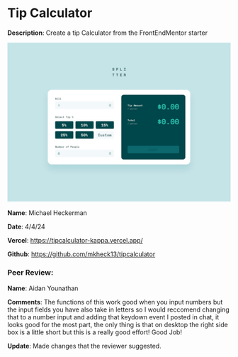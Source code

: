 # Tip Calculator

**Description**: Create a tip Calculator from the FrontEndMentor starter

![Design preview for the Tip calculator app coding challenge](./src/app/design/desktop-design-empty.jpg)

**Name**: Michael Heckerman

**Date**: 4/4/24

**Vercel**: https://tipcalculator-kappa.vercel.app/

**Github**: https://github.com/mkheck13/tipcalculator

### Peer Review:
**Name**: Aidan Younathan

**Comments**: The functions of this work good when you input numbers but the input fields you have also take in letters so I would reccomend changing that to a number input and adding that keydown event I posted in chat, it looks good for the most part, the only thing is that on desktop the right side box is a little short but this is a really good effort! Good Job!

**Update**: Made changes that the reviewer suggested.



  

